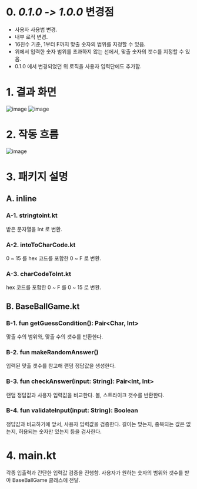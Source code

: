 # 0. _**0.1.0 -> 1.0.0**_ 변경점
- 사용자 사용법 변경.
- 내부 로직 변경.
- 16진수 기준, 1부터 F까지 맞출 숫자의 범위를 지정할 수 있음.
- 위에서 입력한 숫자 범위를 초과하지 않는 선에서, 맞출 숫자의 갯수를 지정할 수 있음.
- 0.1.0 에서 변경되었던 위 로직을 사용자 입력단에도 추가함.

# 1. 결과 화면
![image](https://github.com/ddalkyTokky/Kotlin_baseBall/assets/47583083/541e97bc-e88c-4166-af7a-7428fafa90a1)
![image](https://github.com/ddalkyTokky/Kotlin_baseBall/assets/47583083/015e2582-84f4-47fa-be72-096f8922ab9e)

# 2. 작동 흐름

![image](https://github.com/ddalkyTokky/Kotlin_baseBall/assets/47583083/3fb1740b-e398-468a-8d0c-f9e3a1e28629)

# 3. 패키지 설명

## A. inline
### A-1. stringtoint.kt
받은 문자열을 Int 로 변환.
### A-2. intoToCharCode.kt
0 ~ 15 를 hex 코드를 포함한 0 ~ F 로 변환.
### A-3. charCodeToInt.kt
hex 코드를 포함한 0 ~ F 를 0 ~ 15 로 변환.

## B. BaseBallGame.kt
### B-1. fun getGuessCondition(): Pair<Char, Int>
맞출 수의 범위와, 맞출 수의 갯수를 반환한다.
### B-2. fun makeRandomAnswer()
입력된 맞출 갯수를 참고해 랜덤 정답값을 생성한다.
### B-3. fun checkAnswer(input: String): Pair<Int, Int>
랜덤 정답값과 사용자 입력값을 비교한다.
볼, 스트라이크 갯수를 반환한다.
### B-4. fun validateInput(input: String): Boolean
정답값과 비교하기에 앞서, 사용자 입력값을 검증한다.
길이는 맞는지, 중복되는 값은 없는지, 허용되는 숫자만 있는지 등을 검사한다.

# 4. main.kt
각종 입출력과 간단한 입력값 검증을 진행함.
사용자가 원하는 숫자의 범위와 갯수를 받아 BaseBallGame 클래스에 전달.
